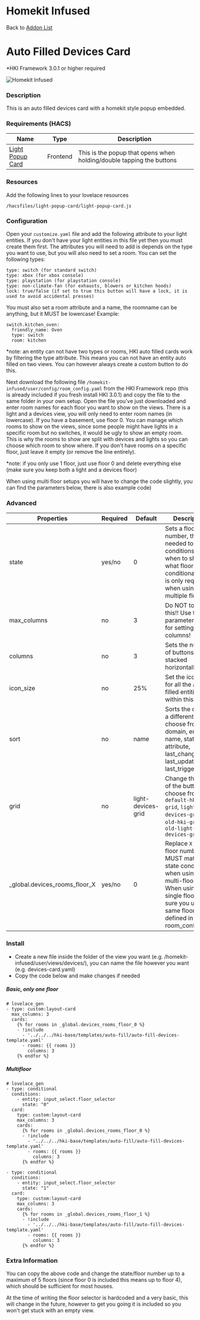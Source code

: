 # Homekit Infused

Back to [Addon List](../addon_list.md)

# Auto Filled Devices Card
*HKI Framework 3.0.1 or higher required

![Homekit Infused](../images/auto-fill-devices-card.png)

### Description
This is an auto filled devices card with a homekit style popup embedded.

### Requirements (HACS)

| Name | Type  | Description |
|----------------------------------|-------------|---------------------------------------------------------------------------------------------------------------------------------------------------------------------------------------------------------|
| [Light Popup Card](https://github.com/DBuit/light-popup-card) | Frontend | This is the popup that opens when holding/double tapping the buttons |

### Resources
Add the following lines to your lovelace resources 
```
/hacsfiles/light-popup-card/light-popup-card.js
```

### Configuration
Open your `customize.yaml` file and add the following attribute to your light entities. If you don't have your light entities in this file yet then you must create them first. The attributes you will need to add is depends on the type you want to use, but you will also need to set a room. You can set the following types:
```
type: switch (for standard switch)
type: xbox (for xbox console)
type: playstation (for playstation console)
type: non-climate-fan (for exhausts, blowers or kitchen hoods)
lock: true/false (if set to true this button will have a lock, it is used to avoid accidental presses)
```

You must also set a room attribute and a name, the roomname can be anything, but it MUST be lowercase!
Example:
```
switch.kitchen_oven:
  friendly_name: Oven
  type: switch
  room: kitchen
```
*note: an entity can not have two types or rooms, HKI auto filled cards work by filtering the type attribute. This means you can not have an entity auto filled on two views. You can however always create a custom button to do this.

Next download the following file `/homekit-infused/user/config/room_config.yaml` from the HKI Framework repo (this is already included if you fresh install HKI 3.0.1) and copy the file to the same folder in your own setup.
Open the file you've just downloaded and enter room names for each floor you want to show on the views. There is a light and a devices view, you will only need to enter room names (in lowercase). If you have a basement, use floor 0. You can manage which rooms to show on the views, since some people might have lights in a specific room but no switches, it would be ugly to show an empty room. This is why the rooms to show are split with devices and lights so you can choose which room to show where. If you don't have rooms on a specific floor, just leave it empty (or remove the line entirely).

*note: if you only use 1 floor, just use floor 0 and delete everything else (make sure you keep both a light and a devices floor)

When using multi floor setups you will have to change the code slightly, you can find the parameters below, there is also example code)

### Advanced

| Properties | Required | Default | Description |
|----------------------------------|-------------|----------------------------------|----------------------------------------------------------------------------------------------------------------------------------------------------------------------|
| state | yes/no | 0 | Sets a floor number, this is needed to create conditions as to when to show what floors (the conditional card is only required when using multiple floors) |
| max_columns | no | 3 | Do NOT touch this!! Use the parameter below for setting the columns! |
| columns | no | 3 | Sets the number of buttons stacked horizontally |
| icon_size | no | 25% | Set the icon size for all the auto filled entities within this card |
| sort | no | name | Sorts the cards in a different order, choose from: domain, entity_id, name, state, attribute, last_changed last_updated or last_triggered |
| grid | no | light-devices-grid | Change the grid of the button, choose from `default-hki-grid`, `light-devices-grid`, `old-hki-grid` or `old-light-devices-grid` |
| _global.devices_rooms_floor_X | yes/no | 0 | Replace `X` with a floor number, this MUST match the state condition when using multi-floor. When using a single floor make sure you use the same floor as defined in room_config.yaml |


### Install
- Create a new file inside the folder of the view you want (e.g. /homekit-infused/user/views/devices/), you can name the file however you want (e.g. devices-card.yaml)
- Copy the code below and make changes if needed

##### Basic, only one floor
```
# lovelace_gen
- type: custom:layout-card
  max_columns: 3
  cards:
    {% for rooms in _global.devices_rooms_floor_0 %}
    - !include
      - '../../../hki-base/templates/auto-fill/auto-fill-devices-template.yaml'
      - rooms: {{ rooms }}
        columns: 3
    {% endfor %}
```

##### Multifloor
```
# lovelace_gen
- type: conditional
  conditions:
    - entity: input_select.floor_selector
      state: "0"
  card:
    type: custom:layout-card
    max_columns: 3
    cards:
      {% for rooms in _global.devices_rooms_floor_0 %}
      - !include
        - '../../../hki-base/templates/auto-fill/auto-fill-devices-template.yaml'
        - rooms: {{ rooms }}
          columns: 3
      {% endfor %}

- type: conditional
  conditions:
    - entity: input_select.floor_selector
      state: "1"
  card:
    type: custom:layout-card
    max_columns: 3
    cards:
      {% for rooms in _global.devices_rooms_floor_1 %}
      - !include
        - '../../../hki-base/templates/auto-fill/auto-fill-devices-template.yaml'
        - rooms: {{ rooms }}
          columns: 3
      {% endfor %}
```

### Extra Information
You can copy the above code and change the state/floor number up to a maximum of 5 floors (since floor 0 is included this means up to floor 4), which should be sufficient for most houses.

At the time of writing the floor selector is hardcoded and a very basic, this will change in the future, however to get you going it is included so you won't get stuck with an empty view.

